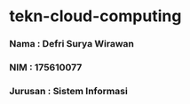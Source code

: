 # tekn-cloud-computing

### Nama : Defri Surya Wirawan
### NIM : 175610077
### Jurusan : Sistem Informasi
